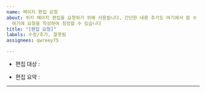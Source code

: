 ```yaml
---
name: 페이지 편집 요청
about: 위키 페이지 편집을 요청하기 위해 사용됩니다, 간단한 내용 추가도 여기에서 쓸 수 있습니다, 또는 잘못된 내용이 담긴 문서를 발견하셨나요?
  여기에 요청을 작성하여 정정할 수 있습니다
title: "[편집 요청]"
labels: 수정/추가, 잘못됨
assignees: qwreey75

---
```


<!--
여기에 글을 작성하면 커뮤니티 가이드를 동의한것으로 간주됩니다

자유롭게 입력하세요
Markdown 을 이용해서 작성하거나 글자만으로 이슈를 작성 할 수 있습니다

여기에 포함된 글은 편집을 거쳐 실제 페이지에 표시될 수 있습니다

(이 주의문은 실제 결과물에 보여지지 않습니다)
-->

<!-- 편집할 페이지의 링크를 입력하세요 -->
+ 편집 대상 : 

<!-- 이 편집 요청의 요약을 입력하세요 -->
+ 편집 요약 : 
<!-- 예 : 예제 추가 -->

---

<!-- 이 아래에 추가할/편집할 내용을 입력하세요 -->
